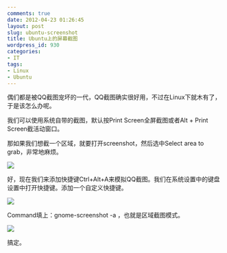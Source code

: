```yaml
---
comments: true
date: 2012-04-23 01:26:45
layout: post
slug: ubuntu-screenshot
title: Ubuntu上的屏幕截图
wordpress_id: 930
categories:
- IT
tags:
- Linux
- Ubuntu
---
```


偶们都是被QQ截图宠坏的一代，QQ截图确实很好用，不过在Linux下就木有了，于是该怎么办呢。

我们可以使用系统自带的截图，默认按Print Screen全屏截图或者Alt + Print Screen截活动窗口。

那如果我们想截一个区域，就要打开screenshot，然后选中Select area to grab，非常地麻烦。

<!-- more -->

[![](http://everet.org/wp-content/uploads/2012/04/Screenshot-at-2012-04-23-011846.png)](http://everet.org/wp-content/uploads/2012/04/Screenshot-at-2012-04-23-011846.png)

好，现在我们来添加快捷键Ctrl+Alt+A来模拟QQ截图。我们在系统设置中的键盘设置中打开快捷键。添加一个自定义快捷键。

[![](http://everet.org/wp-content/uploads/2012/04/Screenshot-at-2012-04-23-012037.png)](http://everet.org/wp-content/uploads/2012/04/Screenshot-at-2012-04-23-012037.png)

Command填上：gnome-screenshot -a ，也就是区域截图模式。

[![](http://everet.org/wp-content/uploads/2012/04/Screenshot-at-2012-04-23-012047.png)](http://everet.org/wp-content/uploads/2012/04/Screenshot-at-2012-04-23-012047.png)

搞定。

